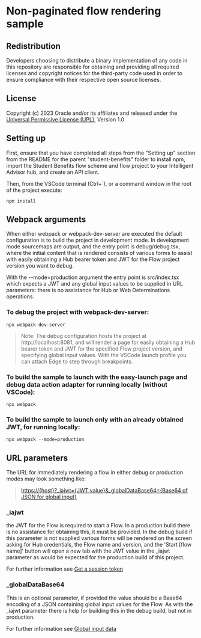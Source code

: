 # Non-paginated flow rendering sample

## Redistribution
Developers choosing to distribute a binary implementation of any code in this repository are responsible for obtaining and
providing  all required licenses and copyright notices for the third-party code used in order to ensure compliance with their 
respective open source licenses.

## License
Copyright (c) 2023 Oracle and/or its affiliates and released under the 
[Universal Permissive License (UPL)](https://oss.oracle.com/licenses/upl/), Version 1.0

## Setting up

First, ensure that you have completed all steps from the "Setting up" section from the README for the parent "student-benefits" folder to install npm, import the Student Benefits flow scheme and flow project to your Intelligent Advisor hub, and create an API client.

Then, from the VSCode terminal (Ctrl+`), or a command window in the root of the project execute:  

    npm install  

## Webpack arguments

When either webpack or webpack-dev-server are executed the default configuration is to
build the project in development mode. In development mode sourcemaps are output, and
the entry point is debug/debug.tsx, where the initial content that is rendered consists
of various forms to assist with easily obtaining a Hub bearer token and JWT for the
Flow project version you want to debug.

With the --mode=production argument the entry point is src/index.tsx which expects a
JWT and any global input values to be supplied in URL parameters: there is no
assistance for Hub or Web Determinations operations.

### To debug the project with webpack-dev-server:

    npx webpack-dev-server

> Note: The debug configuration hosts the project at http://localhost:8081, and will
> render a page for easily obtaining a Hub bearer token and JWT for the specified
> Flow project version, and specifying global input values. With the VSCode launch
> profile you can attach Edge to step through breakpoints.


### To build the sample to launch with the easy-launch page and debug data action adapter for running locally (without VSCode):

    npx webpack


### To build the sample to launch only with an already obtained JWT, for running locally:

    npx webpack --mode=production


## URL parameters

The URL for immediately rendering a flow in either debug or production modes may look
something like:

> [https://{host}?_iajwt={JWT value}&_globalDataBase64={Base64 of JSON for global input}]()

### _iajwt

the JWT for the Flow is required to start a Flow. In a production build there
is no assistance for obtaining this, it must be provided. In the debug build if this
parameter is not supplied various forms will be rendered on the screen asking for Hub
credentials, the Flow name and version, and the 'Start [flow name]' button will open
a new tab with the JWT value in the _iajwt parameter as would be expected for the production
build of this project.

For further information see [Get a session token](https://documentation.custhelp.com/euf/assets/devdocs/unversioned/IntelligentAdvisor/en/Content/Guides/Developer_Guide/Flow_Engine_API/Get_a_session_token.htm)

### _globalDataBase64

This is an optional parameter, if provided the value should be a Base64 encoding of a JSON
containing global input values for the Flow. As with the _iajwt parameter there is help
for building this in the debug build, but not in production.

For further information see [Global input data](https://documentation.custhelp.com/euf/assets/devdocs/unversioned/IntelligentAdvisor/en/Content/Guides/Developer_Guide/Flow_Engine_API/Global_input_data.htm)